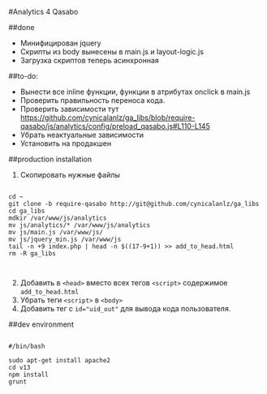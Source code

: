 #Analytics 4 Qasabo


##done

+ Минифицирован jquery
+ Скрипты из body вынесены в main.js и layout-logic.js
+ Загрузка скриптов теперь асинхронная

##to-do:

+ Вынести все inline функции, функции в атрибутах onclick в main.js
+ Проверить правильность переноса кода.
+ Проверить зависимости тут https://github.com/cynicalanlz/ga_libs/blob/require-qasabo/js/analytics/config/preload_qasabo.js#L110-L145
+ Убрать неактуальные зависимости
+ Установить на продакшен


##production installation

1) Скопировать нужные файлы

```

cd ~
git clone -b require-qasabo http://git@github.com/cynicalanlz/ga_libs
cd ga_libs
mdkir /var/www/js/analytics
mv js/analytics/* /var/www/js/analytics
mv js/main.js /var/www/js/
mv js/jquery_min.js /var/www/js
tail -n +9 index.php | head -n $((17-9+1)) >> add_to_head.html
rm -R ga_libs

 
```

2) Добавить в ```<head>``` вместо всех тегов ```<script>``` содержимое ```add_to_head.html```<br>
3) Убрать теги ```<script>``` в ```<body>```<br>
4) Добавить тег с ```id="uid_out"``` для вывода кода пользователя.
 




##dev environment

```

#/bin/bash

sudo apt-get install apache2
cd v13 
npm install
grunt

```

